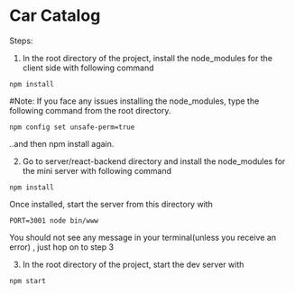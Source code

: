 # Car Catalog

Steps:

1. In the root directory of the project, install the node_modules for the client side with following command
```
npm install
```
#Note: If you face any issues installing the node_modules, type the following command from the root directory.

```
npm config set unsafe-perm=true
```
..and then npm install again. 

2. Go to server/react-backend directory and install the node_modules for the mini server with following command
```
npm install
``` 
Once installed, start the server from this directory with 
```
PORT=3001 node bin/www
```
You should not see any message in your terminal(unless you receive an error) , just hop on to step 3

3. In the root directory of the project, start the dev server with
```
npm start
```




